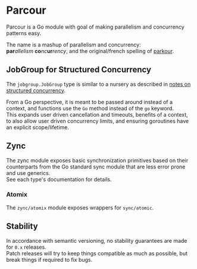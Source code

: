 # Parcour

Parcour is a Go module with goal of making parallelism and concurrency patterns easy.

The name is a mashup of parallelism and concurrency: **par**_allelism_&nbsp;**co**_nc_**ur**_rency_, and the original/french spelling of [parkour](https://en.wikipedia.org/wiki/Parkour).


## JobGroup for Structured Concurrency

The `jobgroup.JobGroup` type is similar to a nursery as described in [notes on structured concurrency](https://vorpus.org/blog/notes-on-structured-concurrency-or-go-statement-considered-harmful/).

From a Go perspective, it is meant to be passed around instead of a context, and functions use the `Go` method instead of the `go` keyword.  
This expands user driven cancellation and timeouts, benefits of a context, to also allow user driven concurrency limits, and ensuring goroutines have
an explicit scope/lifetime.

## Zync

The zync module exposes basic synchronization primitives based on their counterparts from the Go standard sync module
that are less error prone and use generics.  
See each type's documentation for details.

### Atomix

The `zync/atomix` module exposes wrappers for `sync/atomic`.

## Stability

In accordance with semantic versioning, no stability guarantees are made for `0.x` releases.  
Patch releases will try to keep things compatible as much as possible, but break things if required
to fix bugs.
